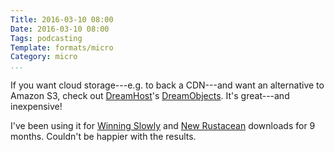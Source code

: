 ```yaml
---
Title: 2016-03-10 08:00
Date: 2016-03-10 08:00
Tags: podcasting
Template: formats/micro
Category: micro
...
```


If you want cloud storage---e.g. to back a CDN---and want an alternative to Amazon S3, check out [DreamHost]'s [DreamObjects]. It's great---and inexpensive!

I've been using it for [Winning Slowly] and [New Rustacean] downloads for 9 months. Couldn't be happier with the results.

[DreamHost]: https://www.dreamhost.com
[DreamObjects]: https://www.dreamhost.com/cloud/storage/
[Winning Slowly]: http://www.winningslowly.org
[New Rustacean]: http://www.newrustacean.com
